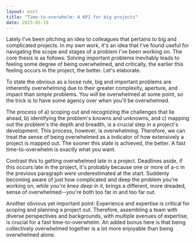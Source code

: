 ```yaml
---
layout: post
title: "Time-to-overwhelm: A KPI for big projects"
date: 2023-05-19
---
```


Lately I've been pitching an idea to colleagues that pertains to big and complicated projects. In my own work, it's an idea that I've found useful for navigating the scope and stages of a problem I've been working on. The core thesis is as follows: Solving important problems inevitably leads to feeling some degree of being overwhelmed, and critically, the earlier this feeling occurs in the project, the better. Let's elaborate.

To state the obvious as a loose rule, big and important problems are inherently overwhelming due to their greater complexity, aperture, and impact than simple problems. You *will* be overwhelmed at some point, so the trick is to have some agency over *when* you'll be overwhelmed.

The process of a) scoping out and recognizing the challenges that lie ahead, b) identifying the problem's knowns and unknowns, and c) mapping out the problem's the depth and breadth, is a crucial step in a project's development. This process, however, is overwhelming. Therefore, we can treat the sense of being overwhelmed as a indicator of how extensively a project is mapped out. The sooner this state is achieved, the better. A fast time-to-overwhelm is exactly what you want.

Contrast this to getting overwhelmed late in a project. Deadlines aside, if this occurs late in the project, it's probably because one or more of a-c in the previous paragraph were underestimated at the start. Suddenly becoming aware of just how complicated and deep the problem you're working on, *while you're knee deep in it*, brings a different, more dreaded, sense of overwhelmed--you're both too far in and too far out.

Another obvious yet important point: Experience and expertise is critical for scoping and planning a project out. Therefore, assembling a team with diverse perspectives and backgrounds, with multiple avenues of expertise, is crucial for a fast time-to-overwhelm. An added bonus here is that being collectively overwhelmed together is a lot more enjoyable than being overwhelmed alone. 